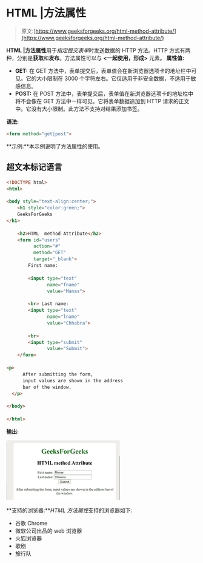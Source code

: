 # HTML |方法属性

> 原文:[https://www.geeksforgeeks.org/html-method-attribute/](https://www.geeksforgeeks.org/html-method-attribute/)

**HTML |方法属性**用于*指定提交表单*时发送数据的 HTTP 方法。HTTP 方式有两种，分别是**获取**和**发布**。方法属性可以与 **<一起使用，形成>** 元素。
**属性值:**

*   **GET:** 在 GET 方法中，表单提交后，表单值会在新浏览器选项卡的地址栏中可见。它的大小限制在 3000 个字符左右。它仅适用于非安全数据，不适用于敏感信息。
*   **POST:** 在 POST 方法中，表单提交后，表单值在新浏览器选项卡的地址栏中将不会像在 GET 方法中一样可见。它将表单数据追加到 HTTP 请求的正文中。它没有大小限制。此方法不支持对结果添加书签。

**语法:**

```html
<form method="get|post">
```

**示例:**本示例说明了方法属性的使用。

## 超文本标记语言

```html
<!DOCTYPE html>
<html>

<body style="text-align:center;">
    <h1 style="color:green;">
    GeeksForGeeks
</h1>

    <h2>HTML  method Attribute</h2>
    <form id="users"
          action="#"
          method="GET"
          target="_blank">
        First name:

        <input type="text"
               name="fname"
               value="Manas">

        <br> Last name:
        <input type="text"
               name="lname"
               value="Chhabra">

        <br>
        <input type="submit"
               value="Submit">
    </form>

<p>
      After submitting the form,
      input values are shown in the address
      bar of the window.
  </p>

</body>

</html>
```

**输出:**

![](img/3b836f0124ef2a964f2ba92591b6954c.png)

**支持的浏览器:***HTML 方法属性*支持的浏览器如下:

*   谷歌 Chrome
*   微软公司出品的 web 浏览器
*   火狐浏览器
*   歌剧
*   旅行队